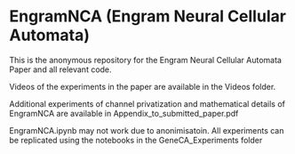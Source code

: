 # EngramNCA (Engram Neural Cellular Automata)
<p>This is the anonymous repository for the Engram Neural Cellular Automata Paper and all relevant code.</p>
<p>Videos of the experiments in the paper are available in the Videos folder.</p>
<p>Additional experiments of channel privatization and mathematical details of EngramNCA are available in Appendix_to_submitted_paper.pdf</p>
<p>EngramNCA.ipynb may not work due to anonimisatoin. All experiments can be replicated using the notebooks in the GeneCA_Experiments folder</p>
